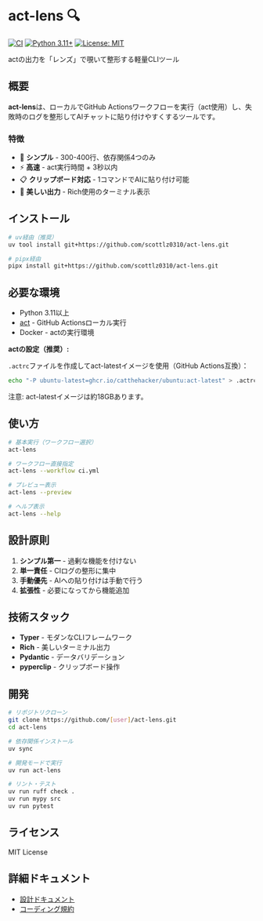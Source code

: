 # act-lens 🔍

[![CI](https://github.com/scottlz0310/act-lens/actions/workflows/ci.yml/badge.svg)](https://github.com/scottlz0310/act-lens/actions/workflows/ci.yml)
[![Python 3.11+](https://img.shields.io/badge/python-3.11+-blue.svg)](https://www.python.org/downloads/)
[![License: MIT](https://img.shields.io/badge/License-MIT-yellow.svg)](https://opensource.org/licenses/MIT)

actの出力を「レンズ」で覗いて整形する軽量CLIツール

## 概要

**act-lens**は、ローカルでGitHub Actionsワークフローを実行（act使用）し、失敗時のログを整形してAIチャットに貼り付けやすくするツールです。

### 特徴

- 🎯 **シンプル** - 300-400行、依存関係4つのみ
- ⚡ **高速** - act実行時間 + 3秒以内
- 📋 **クリップボード対応** - 1コマンドでAIに貼り付け可能
- 🎨 **美しい出力** - Rich使用のターミナル表示

## インストール

```bash
# uv経由（推奨）
uv tool install git+https://github.com/scottlz0310/act-lens.git

# pipx経由
pipx install git+https://github.com/scottlz0310/act-lens.git
```

## 必要な環境

- Python 3.11以上
- [act](https://github.com/nektos/act) - GitHub Actionsローカル実行
- Docker - actの実行環境

**actの設定（推奨）:**

`.actrc`ファイルを作成してact-latestイメージを使用（GitHub Actions互換）：

```bash
echo "-P ubuntu-latest=ghcr.io/catthehacker/ubuntu:act-latest" > .actrc
```

注意: act-latestイメージは約18GBあります。

## 使い方

```bash
# 基本実行（ワークフロー選択）
act-lens

# ワークフロー直接指定
act-lens --workflow ci.yml

# プレビュー表示
act-lens --preview

# ヘルプ表示
act-lens --help
```

## 設計原則

1. **シンプル第一** - 過剰な機能を付けない
2. **単一責任** - CIログの整形に集中
3. **手動優先** - AIへの貼り付けは手動で行う
4. **拡張性** - 必要になってから機能追加

## 技術スタック

- **Typer** - モダンなCLIフレームワーク
- **Rich** - 美しいターミナル出力
- **Pydantic** - データバリデーション
- **pyperclip** - クリップボード操作

## 開発

```bash
# リポジトリクローン
git clone https://github.com/[user]/act-lens.git
cd act-lens

# 依存関係インストール
uv sync

# 開発モードで実行
uv run act-lens

# リント・テスト
uv run ruff check .
uv run mypy src
uv run pytest
```

## ライセンス

MIT License

## 詳細ドキュメント

- [設計ドキュメント](docs/design.md)
- [コーディング規約](.github/copilot-instructions.md)
